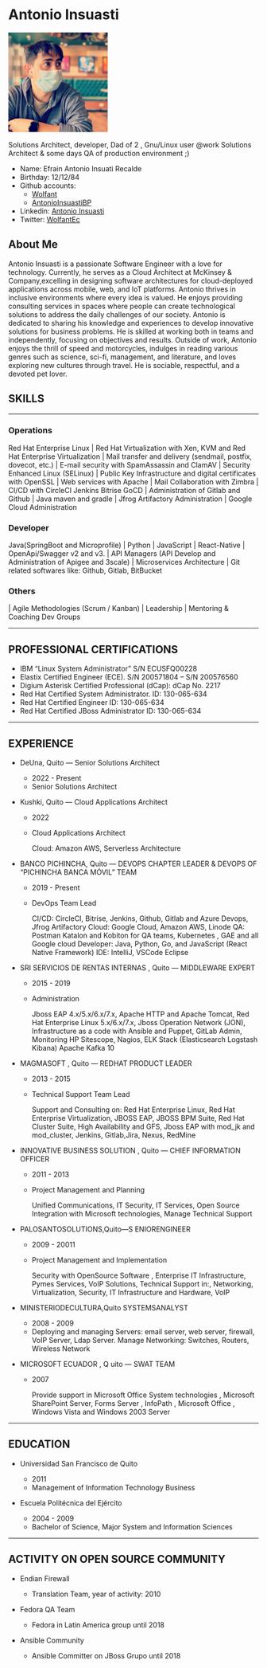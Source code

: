 # Antonio Insuasti
<img src="./images/Antonio.JPG" alt="Antonio Insuasti" width="200"/>

Solutions Architect, developer, Dad of 2 , Gnu/Linux user @work Solutions Architect & some days QA of production environment ;)

* Name: Efrain Antonio Insuati Recalde 
* Birthday: 12/12/84
* Github accounts:
    * [Wolfant](https://github.com/Wolfant) 
    * [AntonioInsuastiBP](https://github.com/AntonioInsuastiBP)
* Linkedin: [Antonio Insuasti](https://www.linkedin.com/in/antonio-insuasti-368b6743/)
* Twitter: [WolfantEc](https://twitter.com/WolfantEc)

## About Me

Antonio Insuasti is a passionate Software Engineer with a love for technology. Currently, he serves as a Cloud Architect at McKinsey & Company,excelling in designing software architectures for cloud-deployed applications across mobile, web, and IoT platforms. Antonio thrives in inclusive environments where every idea is valued. 
He enjoys providing consulting services in spaces where people can create technological solutions to address the daily challenges of our society.
Antonio is dedicated to sharing his knowledge and experiences to develop innovative solutions for business problems. He is skilled at working both in teams and independently, focusing on objectives and results. Outside of work, Antonio enjoys the thrill of speed and motorcycles,
indulges in reading various genres such as science, sci-fi, management, and literature, and loves exploring new cultures through travel. 
He is sociable, respectful, and a devoted pet lover.



## SKILLS
---------
### Operations
 Red Hat Enterprise Linux
| Red Hat Virtualization with Xen, KVM and Red Hat Enterprise   Virtualization
| Mail transfer and delivery (sendmail, postfix, dovecot, etc.)
| E-mail security with SpamAssassin and ClamAV
| Security Enhanced Linux (SELinux)
| Public Key Infrastructure and digital certificates with OpenSSL
| Web services with Apache
| Mail Collaboration with Zimbra
| CI/CD with CircleCI Jenkins Bitrise GoCD
| Administration of Gitlab and Github
| Java maven and gradle
| Jfrog Artifactory Administration
| Google Cloud Administration

### Developer

 Java(SpringBoot and Microprofile) 
| Python
| JavaScript
| React-Native
| OpenApi/Swagger v2 and v3.
| API Managers (API Develop and Administration of Apigee and 3scale)
| Microservices Architecture
| Git related softwares like: Github, Gitlab, BitBucket

### Others

| Agile Methodologies (Scrum / Kanban)
| Leadership 
| Mentoring & Coaching Dev Groups


--------- 

## PROFESSIONAL CERTIFICATIONS

* IBM “Linux System Administrator” S/N ECUSFQ00228
* Elastix Certified Engineer (ECE). S/N 200571804 – S/N 200576560
* Digium Asterisk Certified Professional (dCap): dCap No. 2217
* Red Hat Certified System Administrator. ID: 130-065-634
* Red Hat Certified Engineer ID: 130-065-634
* Red Hat Certified JBoss Administrator ID: 130-065-634

---------
## EXPERIENCE

* DeUna, Q​uito — Senior Solutions Architect 
    * 2022 - Present
    * Senior Solutions Architect


* Kushki, Q​uito — Cloud Applications Architect 
    * 2022
    * Cloud Applications Architect
        
        Cloud: Amazon AWS, Serverless Architecture


* BANCO PICHINCHA, Q​uito — DEVOPS CHAPTER LEADER & DEVOPS OF “PICHINCHA BANCA MÓVIL” TEAM
    * 2019 - Present
    * DevOps Team Lead
        
        CI/CD: CircleCI, Bitrise, Jenkins, Github, Gitlab and Azure Devops, Jfrog Artifactory
        Cloud: Google Cloud, Amazon AWS, Linode
        QA: Postman Katalon and Kobiton for QA teams, Kubernetes , GAE and all Google cloud
        Developer: Java, Python, Go, and JavaScript (React Native Framework) IDE: IntelliJ, VSCode Eclipse

* SRI SERVICIOS DE RENTAS INTERNAS , Q​uito — MIDDLEWARE EXPERT
    * 2015 - 2019
    * Administration
        
        Jboss EAP 4.x/5.x/6.x/7.x, Apache HTTP and Apache Tomcat, Red Hat Enterprise Linux 5.x/6.x/7.x, Jboss Operation Network (JON), Infrastructure as a code with Ansible and Puppet, GitLab Admin, Monitoring HP Sitescope, Nagios, ELK Stack (Elasticsearch Logstash Kibana) Apache Kafka 10

* MAGMASOFT , Q​uito — R​EDHAT PRODUCT LEADER 
    * 2013 - 2015
    * Technical Support Team Lead 
        
        Support and Consulting on: Red Hat Enterprise Linux, Red Hat Enterprise Virtualization, JBOSS EAP, JBOSS BPM Suite, Red Hat Cluster Suite, High Availability and GFS, Jboss EAP with mod_jk and mod_cluster, Jenkins, Gitlab,Jira, Nexus, RedMine


* INNOVATIVE BUSINESS SOLUTION , Q​uito — CHIEF INFORMATION OFFICER
    * 2011 - 2013
    * Project Management and Planning 
        
        Unified Communications, IT Security, IT Services, Open Source Integration with Microsoft technologies, Manage Technical Support

* PALOSANTOSOLUTIONS,​Quito—S​ ENIORENGINEER
    * 2009 - 20011
    * Project Management and Implementation
        
        Security with OpenSource Software , Enterprise IT Infrastructure, Pymes Services, VoIP Solutions, Technical Support in:, Networking, Virtualization, Security, IT Infrastructure and Hardware, VoIP

* MINISTERIODECULTURA,​Quito S​YSTEMSANALYST
    * 2008 - 2009
    * Deploying and managing Servers: 
        email server, web server, firewall, VoIP Server, Ldap Server. Manage Networking: Switches, Routers, Wireless Network

* MICROSOFT ECUADOR , Q​ uito — ​SWAT TEAM
    * 2007
    
        Provide support in Microsoft Office System technologies , Microsoft SharePoint Server, Forms Server , InfoPath , Microsoft Office , Windows Vista and Windows 2003 Server

---------
## EDUCATION

* Universidad San Francisco de Quito​
    * 2011 
    * Management of Information Technology Business 

* Escuela Politécnica del Ejército
    * 2004 - 2009
    * B​achelor of Science, Major System and Information Sciences 

---------
## ACTIVITY ON OPEN SOURCE COMMUNITY

* Endian Firewall
    - Translation Team, year of activity: 2010

* Fedora QA Team
    - Fedora in Latin America group until 2018
* Ansible Community
    - Ansible Committer on JBoss Grupo until 2018

